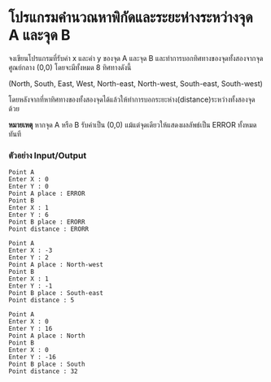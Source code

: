 # โปรแกรมคำนวณหาพิกัดและระยะห่างระหว่างจุด A และจุด B

จงเขียนโปรแกรมที่รับค่า x และค่า y ของจุด A และจุด B และทำการบอกทิศทางของจุดทั้งสองจากจุดศูณย์กลาง (0,0) โดยจะมีทั้งหมด 8 ทิศทางดังนี้ 

(North, South, East, West, North-east, North-west, South-east, South-west)

โดยหลังจากที่หาทิศทางของทั้งสองจุดได้แล้วให้ทำการบอกระยะห่าง(distance)ระหว่างทั้งสองจุดด้วย

**หมายเหตุ** หากจุด A หรือ B รับค่าเป็น (0,0) แม้แต่จุดเดียวให้แสดงผลลัพธ์เป็น ERROR ทั้งหมดทันที

### **ตัวอย่าง** **Input/Output**

```
Point A
Enter X : 0
Enter Y : 0
Point A place : ERROR
Point B
Enter X : 1
Enter Y : 6
Point B place : ERORR
Point distance : ERORR
```
```
Point A
Enter X : -3
Enter Y : 2
Point A place : North-west
Point B
Enter X : 1
Enter Y : -1
Point B place : South-east
Point distance : 5
```
```
Point A
Enter X : 0
Enter Y : 16
Point A place : North
Point B
Enter X : 0
Enter Y : -16
Point B place : South
Point distance : 32 
```